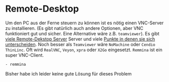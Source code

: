 # Remote-Desktop

Um den PC aus der Ferne steuern zu können ist es nötig einen VNC-Server zu installieren. (Es gibt natürlich auch andere Optionen, aber VNC funktioniert gut und sicher. Eine Alternative wäre z.B. `teamviewer`). Es gibt [viele Remote-Dekstop Server](https://wiki.archlinux.org/index.php/list_of_applications#Remote_desktop_servers) Server und viele [Punkte in denen sie sich unterscheiden](https://en.wikipedia.org/wiki/Comparison_of_remote_desktop_software). Noch besser als `Teamviewer` wäre `NoMachine` oder `Cendio ThinLinc`. Oft wird `RealVNC`, `Veyon`, `xpra` oder `X2Go` eingesetzt. `Remmina`  ist ein super VNC-Client. 


    - remmina

Bisher habe ich leider keine gute Lösung für dieses Problem